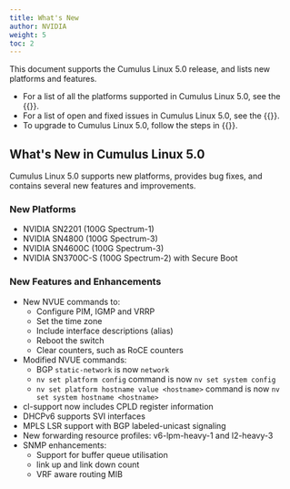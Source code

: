 ```yaml
---
title: What's New
author: NVIDIA
weight: 5
toc: 2
---
```

This document supports the Cumulus Linux 5.0 release, and lists new platforms and features.

- For a list of all the platforms supported in Cumulus Linux 5.0, see the {{<exlink url="www.nvidia.com/en-us/networking/ethernet-switching/hardware-compatibility-list/" text="Hardware Compatibility List (HCL)">}}.
- For a list of open and fixed issues in Cumulus Linux 5.0, see the {{<link title="Cumulus Linux 5.0 Release Notes" text="Cumulus Linux 5.0 Release Notes">}}.
- To upgrade to Cumulus Linux 5.0, follow the steps in {{<link url="Upgrading-Cumulus-Linux">}}.
<!-- vale off -->
## What's New in Cumulus Linux 5.0
<!-- vale on -->
Cumulus Linux 5.0 supports new platforms, provides bug fixes, and contains several new features and improvements.

### New Platforms

- NVIDIA SN2201 (100G Spectrum-1)
- NVIDIA SN4800 (100G Spectrum-3)
- NVIDIA SN4600C (100G Spectrum-3)
- NVIDIA SN3700C-S (100G Spectrum-2) with Secure Boot

### New Features and Enhancements

- New NVUE commands to:
  - Configure PIM, IGMP and VRRP
  - Set the time zone
  - Include interface descriptions (alias)
  - Reboot the switch
  - Clear counters, such as RoCE counters
- Modified NVUE commands:
  - BGP `static-network` is now `network`
  - `nv set platform config` command is now `nv set system config`
  - `nv set platform hostname value <hostname>` command is now `nv set system hostname <hostname>`
- cl-support now includes CPLD register information
- DHCPv6 supports SVI interfaces
- MPLS LSR support with BGP labeled-unicast signaling
- New forwarding resource profiles: v6-lpm-heavy-1 and l2-heavy-3
- SNMP enhancements:
  - Support for buffer queue utilisation
  - link up and link down count
  - VRF aware routing MIB
